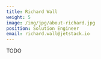 ```yaml
---
title: Richard Wall
weight: 5
image: /img/jpg/about-richard.jpg
position: Solution Engineer
email: richard.wall@jetstack.io
---
```


TODO
